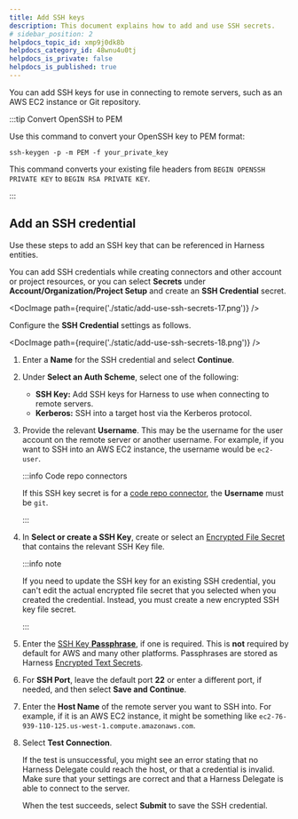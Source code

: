 ```yaml
---
title: Add SSH keys
description: This document explains how to add and use SSH secrets.
# sidebar_position: 2
helpdocs_topic_id: xmp9j0dk8b
helpdocs_category_id: 48wnu4u0tj
helpdocs_is_private: false
helpdocs_is_published: true
---
```


You can add SSH keys for use in connecting to remote servers, such as an AWS EC2 instance or Git repository.

:::tip Convert OpenSSH to PEM

Use this command to convert your OpenSSH key to PEM format:

```
ssh-keygen -p -m PEM -f your_private_key
```

This command converts your existing file headers from `BEGIN OPENSSH PRIVATE KEY` to `BEGIN RSA PRIVATE KEY`.

:::

## Add an SSH credential

Use these steps to add an SSH key that can be referenced in Harness entities.

You can add SSH credentials while creating connectors and other account or project resources, or you can select **Secrets** under **Account/Organization/Project Setup** and create an **SSH Credential** secret.

<!-- ![](./static/add-use-ssh-secrets-17.png) -->

<DocImage path={require('./static/add-use-ssh-secrets-17.png')} />

Configure the **SSH Credential** settings as follows.

<!-- ![](./static/add-use-ssh-secrets-18.png) -->

<DocImage path={require('./static/add-use-ssh-secrets-18.png')} />

1. Enter a **Name** for the SSH credential and select **Continue**.
2. Under **Select an Auth Scheme**, select one of the following:

   * **SSH Key:** Add SSH keys for Harness to use when connecting to remote servers.
   * **Kerberos:** SSH into a target host via the Kerberos protocol.

3. Provide the relevant **Username**. This may be the username for the user account on the remote server or another username. For example, if you want to SSH into an AWS EC2 instance, the username would be `ec2-user`.

   :::info Code repo connectors

   If this SSH key secret is for a [code repo connector](/docs/platform/connectors/code-repositories/connect-to-code-repo/), the **Username** must be `git`.

   :::

4. In **Select or create a SSH Key**, create or select an [Encrypted File Secret](/docs/platform/secrets/add-file-secrets) that contains the relevant SSH Key file.

   :::info note

   If you need to update the SSH key for an existing SSH credential, you can't edit the actual encrypted file secret that you selected when you created the credential. Instead, you must create a new encrypted SSH key file secret.

   :::

5. Enter the [SSH Key **Passphrase**](https://www.ssh.com/ssh/passphrase), if one is required. This is **not** required by default for AWS and many other platforms. Passphrases are stored as Harness [Encrypted Text Secrets](/docs/platform/secrets/add-use-text-secrets).
6. For **SSH Port**, leave the default port **22** or enter a different port, if needed, and then select **Save and Continue**.
7. Enter the **Host Name** of the remote server you want to SSH into. For example, if it is an AWS EC2 instance, it might be something like `ec2-76-939-110-125.us-west-1.compute.amazonaws.com`.
8. Select **Test Connection**.

   If the test is unsuccessful, you might see an error stating that no Harness Delegate could reach the host, or that a credential is invalid. Make sure that your settings are correct and that a Harness Delegate is able to connect to the server.

   When the test succeeds, select **Submit** to save the SSH credential.
